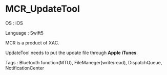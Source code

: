 # MCR_UpdateTool
OS   : iOS

Language : Swift5


MCR is a product of XAC.

UpdateTool needs to put the update file through **Apple iTunes**.

Tags : Bluetooth function(MTU), FileManeger(write/read), DispatchQueue, NotificationCenter

